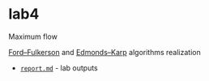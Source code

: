 # lab4
Maximum flow

[Ford–Fulkerson](https://en.wikipedia.org/wiki/Ford%E2%80%93Fulkerson_algorithm) and [Edmonds–Karp](https://en.wikipedia.org/wiki/Edmonds%E2%80%93Karp_algorithm) algorithms realization

* [`report.md`](https://github.com/Drapegnik/bsu/tree/master/decision-science/lab4/report.md) - lab outputs